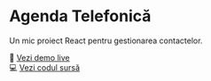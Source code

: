 # Agenda Telefonică
Un mic proiect React pentru gestionarea contactelor.

🔗 [Vezi demo live](https://Marian097.github.io/agenda-telefonica/)  
💻 [Vezi codul sursă](https://github.com/username/agenda-telefonica)
